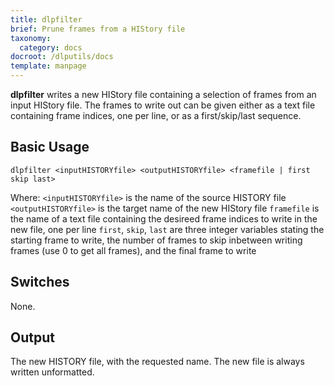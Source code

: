 ```yaml
---
title: dlpfilter
brief: Prune frames from a HIStory file
taxonomy:
  category: docs
docroot: /dlputils/docs
template: manpage
---
```


**dlpfilter** writes a new HIStory file containing a selection of frames from an input HIStory file. The frames to write out can be given either as a text file containing frame indices, one per line, or as a first/skip/last sequence.

## Basic Usage

```
dlpfilter <inputHISTORYfile> <outputHISTORYfile> <framefile | first skip last>
```

Where:
`<inputHISTORYfile>` is the name of the source HISTORY file
`<outputHISTORYfile>` is the target name of the new HIStory file
`framefile` is the name of a text file containing the desireed frame indices to write in the new file, one per line
`first`, `skip`, `last` are three integer variables stating the starting frame to write, the number of frames to skip inbetween writing frames (use 0 to get all frames), and the final frame to write

## Switches

None.

## Output

The new HISTORY file, with the requested name. The new file is always written unformatted.


